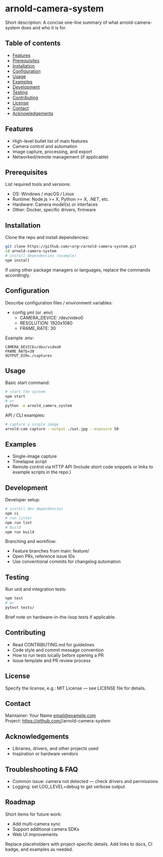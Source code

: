 # arnold-camera-system

Short description: A concise one-line summary of what arnold-camera-system does and who it is for.

## Table of contents
- [Features](#features)
- [Prerequisites](#prerequisites)
- [Installation](#installation)
- [Configuration](#configuration)
- [Usage](#usage)
- [Examples](#examples)
- [Development](#development)
- [Testing](#testing)
- [Contributing](#contributing)
- [License](#license)
- [Contact](#contact)
- [Acknowledgements](#acknowledgements)

## Features
- High-level bullet list of main features
- Camera control and automation
- Image capture, processing, and export
- Networked/remote management (if applicable)

## Prerequisites
List required tools and versions:
- OS: Windows / macOS / Linux
- Runtime: Node.js >= X, Python >= X, .NET, etc.
- Hardware: Camera model(s) or interfaces
- Other: Docker, specific drivers, firmware

## Installation
Clone the repo and install dependencies:

```bash
git clone https://github.com/<org>/arnold-camera-system.git
cd arnold-camera-system
# install dependencies (example)
npm install
```

If using other package managers or languages, replace the commands accordingly.

## Configuration
Describe configuration files / environment variables:

- config.yml (or .env)
    - CAMERA_DEVICE: /dev/video0
    - RESOLUTION: 1920x1080
    - FRAME_RATE: 30

Example .env:
```
CAMERA_DEVICE=/dev/video0
FRAME_RATE=30
OUTPUT_DIR=./captures
```

## Usage
Basic start command:

```bash
# start the system
npm start
# or
python -m arnold_camera_system
```

API / CLI examples:
```bash
# capture a single image
arnold-cam capture --output ./out.jpg --exposure 50
```

## Examples
- Single-image capture
- Timelapse script
- Remote control via HTTP API
(Include short code snippets or links to example scripts in the repo.)

## Development
Developer setup:
```bash
# install dev dependencies
npm ci
# run linter
npm run lint
# build
npm run build
```

Branching and workflow:
- Feature branches from main: feature/<name>
- Open PRs, reference issue IDs
- Use conventional commits for changelog automation

## Testing
Run unit and integration tests:
```bash
npm test
# or
pytest tests/
```
Brief note on hardware-in-the-loop tests if applicable.

## Contributing
- Read CONTRIBUTING.md for guidelines
- Code style and commit message convention
- How to run tests locally before opening a PR
- Issue template and PR review process

## License
Specify the license, e.g.:
MIT License — see LICENSE file for details.

## Contact
Maintainer: Your Name <email@example.com>  
Project: https://github.com/<org>/arnold-camera-system

## Acknowledgements
- Libraries, drivers, and other projects used
- Inspiration or hardware vendors

## Troubleshooting & FAQ
- Common issue: camera not detected — check drivers and permissions
- Logging: set LOG_LEVEL=debug to get verbose output

## Roadmap
Short items for future work:
- Add multi-camera sync
- Support additional camera SDKs
- Web UI improvements

Replace placeholders with project-specific details. Add links to docs, CI badge, and examples as needed.